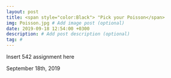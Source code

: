 ```yaml
---
layout: post
title: <span style="color:Black"> "Pick your Poisson</span>
img: Poisson.jpg # Add image post (optional)
date: 2019-09-18 12:54:00 +0300
description: # Add post description (optional)
tag: #
---
```

Insert 542 assignment here

September 18th, 2019
